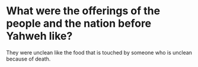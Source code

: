# What were the offerings of the people and the nation before Yahweh like?

They were unclean like the food that is touched by someone who is unclean because of death.
